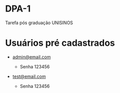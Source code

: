 # DPA-1
Tarefa pós graduação UNISINOS

# Usuários pré cadastrados

* admin@email.com
  * Senha 123456

* test@email.com
  * Senha 123456
